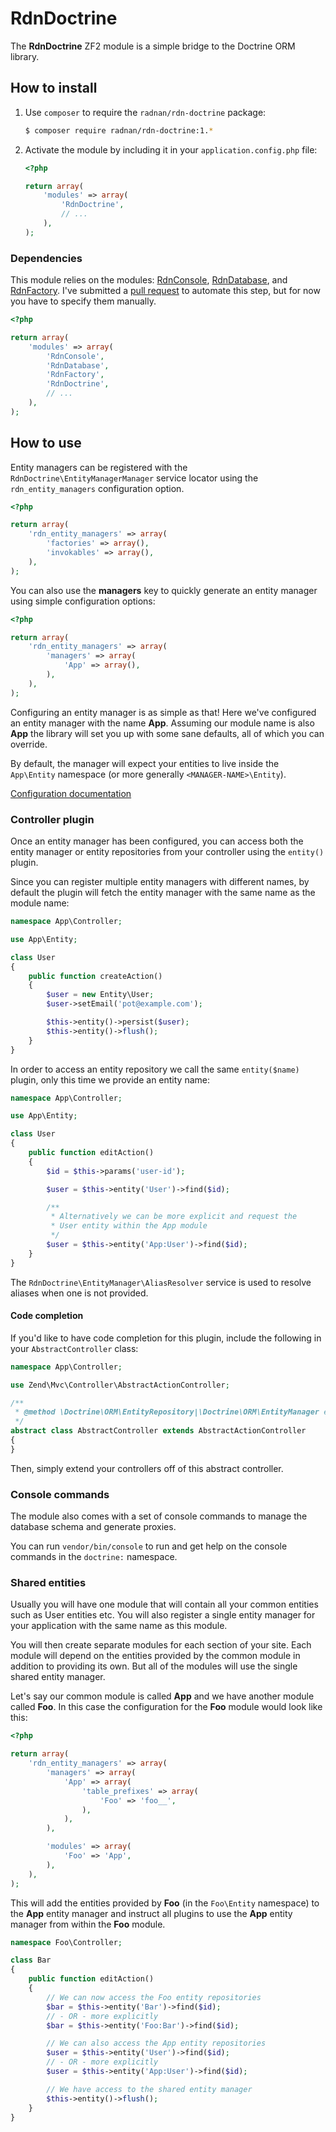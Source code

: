 RdnDoctrine
===========

The **RdnDoctrine** ZF2 module is a simple bridge to the Doctrine ORM library.

## How to install

1. Use `composer` to require the `radnan/rdn-doctrine` package:

   ~~~bash
   $ composer require radnan/rdn-doctrine:1.*
   ~~~

2. Activate the module by including it in your `application.config.php` file:

   ~~~php
   <?php

   return array(
       'modules' => array(
           'RdnDoctrine',
           // ...
       ),
   );
   ~~~

### Dependencies

This module relies on the modules: [RdnConsole](/radnan/rdn-console), [RdnDatabase](/radnan/rdn-database), and [RdnFactory](/radnan/rdn-factory). I've submitted a [pull request](https://github.com/zendframework/zf2/pull/5651) to automate this step, but for now you have to specify them manually.
~~~php
<?php

return array(
    'modules' => array(
        'RdnConsole',
        'RdnDatabase',
        'RdnFactory',
        'RdnDoctrine',
        // ...
    ),
);
~~~

## How to use

Entity managers can be registered with the `RdnDoctrine\EntityManagerManager` service locator using the `rdn_entity_managers` configuration option.

~~~php
<?php

return array(
	'rdn_entity_managers' => array(
		'factories' => array(),
		'invokables' => array(),
	),
);
~~~

You can also use the **managers** key to quickly generate an entity manager using simple configuration options:

~~~php
<?php

return array(
	'rdn_entity_managers' => array(
		'managers' => array(
			'App' => array(),
		),
	),
);
~~~

Configuring an entity manager is as simple as that! Here we've configured an entity manager with the name **App**. Assuming our module name is also **App** the library will set you up with some sane defaults, all of which you can override.

By default, the manager will expect your entities to live inside the `App\Entity` namespace (or more generally `<MANAGER-NAME>\Entity`).

[Configuration documentation](docs/01-config.md)

### Controller plugin

Once an entity manager has been configured, you can access both the entity manager or entity repositories from your controller using the `entity()` plugin.

Since you can register multiple entity managers with different names, by default the plugin will fetch the entity manager with the same name as the module name:

~~~php
namespace App\Controller;

use App\Entity;

class User
{
	public function createAction()
	{
		$user = new Entity\User;
		$user->setEmail('pot@example.com');

		$this->entity()->persist($user);
		$this->entity()->flush();
	}
}
~~~

In order to access an entity repository we call the same `entity($name)` plugin, only this time we provide an entity name:

~~~php
namespace App\Controller;

use App\Entity;

class User
{
	public function editAction()
	{
		$id = $this->params('user-id');

		$user = $this->entity('User')->find($id);

		/**
		 * Alternatively we can be more explicit and request the
		 * User entity within the App module
		 */
		$user = $this->entity('App:User')->find($id);
	}
}
~~~

The `RdnDoctrine\EntityManager\AliasResolver` service is used to resolve aliases when one is not provided.

#### Code completion

If you'd like to have code completion for this plugin, include the following in your <code>AbstractController</code> class:

~~~php
namespace App\Controller;

use Zend\Mvc\Controller\AbstractActionController;

/**
 * @method \Doctrine\ORM\EntityRepository|\Doctrine\ORM\EntityManager entity(\string $name = null) Get the entity manager or a repository for given entity name.
 */
abstract class AbstractController extends AbstractActionController
{
}

~~~

Then, simply extend your controllers off of this abstract controller.

### Console commands

The module also comes with a set of console commands to manage the database schema and generate proxies.

You can run `vendor/bin/console` to run and get help on the console commands in the `doctrine:` namespace.

### Shared entities

Usually you will have one module that will contain all your common entities such as User entities etc. You will also register a single entity manager for your application with the same name as this module.

You will then create separate modules for each section of your site. Each module will depend on the entities provided by the common module in addition to providing its own. But all of the modules will use the single shared entity manager.

Let's say our common module is called **App** and we have another module called **Foo**. In this case the configuration for the **Foo** module would look like this:

~~~php
<?php

return array(
	'rdn_entity_managers' => array(
		'managers' => array(
			'App' => array(
				'table_prefixes' => array(
					'Foo' => 'foo__',
				),
			),
		),

		'modules' => array(
			'Foo' => 'App',
		),
	),
);
~~~

This will add the entities provided by **Foo** (in the `Foo\Entity` namespace) to the **App** entity manager and instruct all plugins to use the **App** entity manager from within the **Foo** module.

~~~php
namespace Foo\Controller;

class Bar
{
	public function editAction()
	{
		// We can now access the Foo entity repositories
		$bar = $this->entity('Bar')->find($id);
		// - OR - more explicitly
		$bar = $this->entity('Foo:Bar')->find($id);

		// We can also access the App entity repositories
		$user = $this->entity('User')->find($id);
		// - OR - more explicitly
		$user = $this->entity('App:User')->find($id);

		// We have access to the shared entity manager
		$this->entity()->flush();
	}
}
~~~
